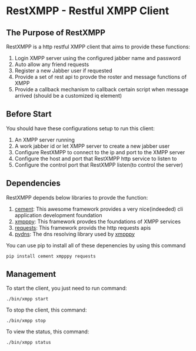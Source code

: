 # RestXMPP - Restful XMPP Client

## The Purpose of RestXMPP

RestXMPP is a http restful XMPP client that aims to provide these functions:

1. Login XMPP server using the configured jabber name and password
2. Auto allow any friend requests
3. Register a new Jabber user if requested
4. Provide a set of rest api to provde the roster and message functions of XMPP
5. Provide a callback mechanism to callback certain script when message arrived (should be a customized iq element) 

## Before Start

You should have these configurations setup to run this client:

1. An XMPP server running
2. A work jabber id or let XMPP server to create a new jabber user
3. Configure RestXMPP to connect to the ip and port to the XMPP server
4. Configure the host and port that RestXMPP http service to listen to
5. Configure the control port that RestXMPP listen(to control the server)

## Dependencies

RestXMPP depends below libraries to provde the function:

1. [cement](http://builtoncement.com/): This awesome framework provides a very nice(indeeded) cli application development foundation
2. [xmpppy](http://xmpppy.sourceforge.net/): This framework provdes the foundations of XMPP services
3. [requests](http://docs.python-requests.org/en/latest/index.html): This framework provids the http requests apis
4. [pydns](http://pydns.sourceforge.net/): The dns resolving library used by [xmpppy](http://xmpppy.sourceforge.net/)

You can use pip to install all of these depenencies by using this command
    
    pip install cement xmpppy requests

## Management

To start the client, you just need to run command:
    
    ./bin/xmpp start

To stop the client, this command:
    
    ./bin/xmpp stop

To view the status, this command:

    ./bin/xmpp status
